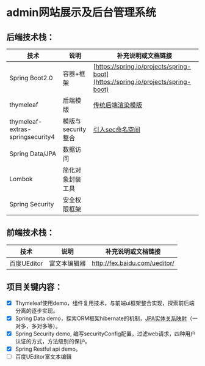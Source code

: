 # admin网站展示及后台管理系统
## 后端技术栈：

| 技术                               | 说明            | 补充说明或文档链接                                |
| -------------------------------- | ------------- | ---------------------------------------- |
| Spring Boot2.0                   | 容器+框架         | [https://spring.io/projects/spring-boot](https://spring.io/projects/spring-boot) |
| thymeleaf                        | 后端模版          | [传统后端渲染模版](https://www.thymeleaf.org/documentation.html) |
| thymeleaf-extras-springsecurity4 | 模版与security整合 | [引入sec命名空间](https://www.thymeleaf.org/doc/articles/springsecurity.html) |
| Spring Data/JPA                  | 数据访问          |                                          |
| Lombok                           | 简化对象封装工具      |                                          |
| Spring Security                  | 安全权限框架        |                                          |

## 前端技术栈：

| 技术        | 说明     | 补充说明或文档链接                     |
| --------- | ------ | ----------------------------- |
| 百度UEditor | 富文本编辑器 | http://fex.baidu.com/ueditor/ |



## 项目关键内容：

- [x] Thymeleaf使用demo，组件复用技术，与前端ui框架整合实现，探索前后端分离的逐步实现。
- [x]  Spring Data demo，探索ORM框架hibernate的机制，[JPA实体关系映射](https://www.evernote.com/l/AcG6SYL0eYRCr5qzgLQe6xZWMmbzC1EVBPY)（一对多，多对多等）。
- [x] Spring Security demo, 编写securityConfig配置，过滤web请求，四种用户认证的方式，方法级别的保护。
- [x] Spring Restful api demo。
- [ ] 百度UEditor富文本编辑
